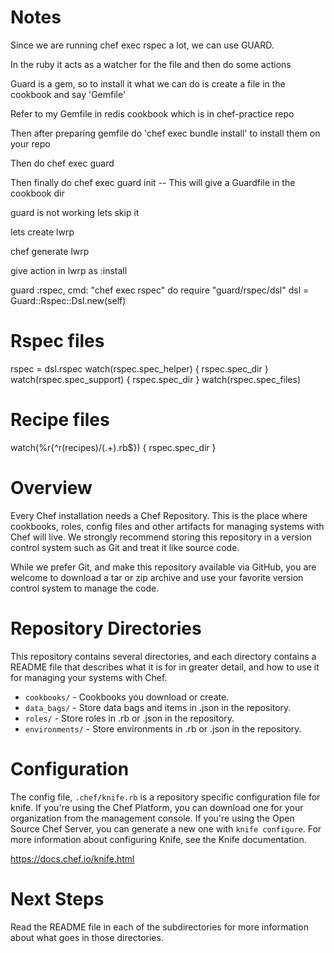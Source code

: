 # Notes

Since we are running chef exec rspec a lot, we can use GUARD.

In the ruby it acts as a watcher for the file and then do some actions

Guard is a gem, so to install it what we can do is create a file in the cookbook and say 'Gemfile'

Refer to my Gemfile in redis cookbook which is in chef-practice repo

Then after preparing gemfile do 'chef exec bundle install' to install them on your repo

Then do chef exec guard

Then finally do chef exec guard init -- This will give a Guardfile in the cookbook dir

guard is not working lets skip it

lets create lwrp

chef generate lwrp <Name>

give action in lwrp as :install



guard :rspec, cmd: "chef exec rspec" do
	require "guard/rspec/dsl"
	dsl = Guard::Rspec::Dsl.new(self)

  # Rspec files
  rspec = dsl.rspec
  watch(rspec.spec_helper) { rspec.spec_dir }
  watch(rspec.spec_support) { rspec.spec_dir }
  watch(rspec.spec_files)

  # Recipe files
  watch(%r{^r(recipes)/(.+)\.rb$}) { rspec.spec_dir }




# Overview

Every Chef installation needs a Chef Repository. This is the place where cookbooks, roles, config files and other artifacts for managing systems with Chef will live. We strongly recommend storing this repository in a version control system such as Git and treat it like source code.

While we prefer Git, and make this repository available via GitHub, you are welcome to download a tar or zip archive and use your favorite version control system to manage the code.

# Repository Directories

This repository contains several directories, and each directory contains a README file that describes what it is for in greater detail, and how to use it for managing your systems with Chef.

- `cookbooks/` - Cookbooks you download or create.
- `data_bags/` - Store data bags and items in .json in the repository.
- `roles/` - Store roles in .rb or .json in the repository.
- `environments/` - Store environments in .rb or .json in the repository.

# Configuration

The config file, `.chef/knife.rb` is a repository specific configuration file for knife. If you're using the Chef Platform, you can download one for your organization from the management console. If you're using the Open Source Chef Server, you can generate a new one with `knife configure`. For more information about configuring Knife, see the Knife documentation.

<https://docs.chef.io/knife.html>

# Next Steps

Read the README file in each of the subdirectories for more information about what goes in those directories.
